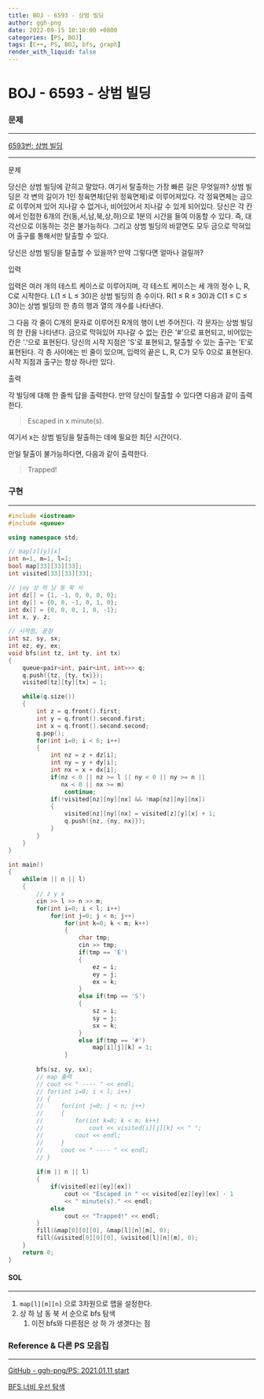 ```yaml
---
title: BOJ - 6593 - 상범 빌딩
author: ggh-png
date: 2022-09-15 10:10:00 +0800
categories: [PS, BOJ]
tags: [C++, PS, BOJ, bfs, graph]
render_with_liquid: false
---
```


# BOJ - 6593 - **상범 빌딩**

### 문제

---

[6593번: 상범 빌딩](https://www.acmicpc.net/problem/6593)

---

문제

당신은 상범 빌딩에 갇히고 말았다. 여기서 탈출하는 가장 빠른 길은 무엇일까? 상범 빌딩은 각 변의 길이가 1인 정육면체(단위 정육면체)로 이루어져있다. 각 정육면체는 금으로 이루어져 있어 지나갈 수 없거나, 비어있어서 지나갈 수 있게 되어있다. 당신은 각 칸에서 인접한 6개의 칸(동,서,남,북,상,하)으로 1분의 시간을 들여 이동할 수 있다. 즉, 대각선으로 이동하는 것은 불가능하다. 그리고 상범 빌딩의 바깥면도 모두 금으로 막혀있어 출구를 통해서만 탈출할 수 있다.

당신은 상범 빌딩을 탈출할 수 있을까? 만약 그렇다면 얼마나 걸릴까?

입력

입력은 여러 개의 테스트 케이스로 이루어지며, 각 테스트 케이스는 세 개의 정수 L, R, C로 시작한다. L(1 ≤ L ≤ 30)은 상범 빌딩의 층 수이다. R(1 ≤ R ≤ 30)과 C(1 ≤ C ≤ 30)는 상범 빌딩의 한 층의 행과 열의 개수를 나타낸다.

그 다음 각 줄이 C개의 문자로 이루어진 R개의 행이 L번 주어진다. 각 문자는 상범 빌딩의 한 칸을 나타낸다. 금으로 막혀있어 지나갈 수 없는 칸은 '#'으로 표현되고, 비어있는 칸은 '.'으로 표현된다. 당신의 시작 지점은 'S'로 표현되고, 탈출할 수 있는 출구는 'E'로 표현된다. 각 층 사이에는 빈 줄이 있으며, 입력의 끝은 L, R, C가 모두 0으로 표현된다. 시작 지점과 출구는 항상 하나만 있다.

출력

각 빌딩에 대해 한 줄씩 답을 출력한다. 만약 당신이 탈출할 수 있다면 다음과 같이 출력한다.

> Escaped in x minute(s).
> 

여기서 x는 상범 빌딩을 탈출하는 데에 필요한 최단 시간이다.

만일 탈출이 불가능하다면, 다음과 같이 출력한다.

> Trapped!
> 

### 구현

---

```cpp
#include <iostream>
#include <queue>

using namespace std;

// map[z][y][x]
int n=1, m=1, l=1;
bool map[33][33][33];
int visited[33][33][33];

// joy 상 하 남 동 북 서 
int dz[] = {1, -1, 0, 0, 0, 0};
int dy[] = {0, 0, -1, 0, 1, 0};
int dx[] = {0, 0, 0, 1, 0, -1};
int x, y, z;

// 시작점, 끝점
int sz, sy, sx;
int ez, ey, ex;
void bfs(int tz, int ty, int tx)
{
    queue<pair<int, pair<int, int>>> q;
    q.push({tz, {ty, tx}});
    visited[tz][ty][tx] = 1;

    while(q.size())
    {
        int z = q.front().first;
        int y = q.front().second.first;
        int x = q.front().second.second;
        q.pop();
        for(int i=0; i < 6; i++)
        {
            int nz = z + dz[i];
            int ny = y + dy[i];
            int nx = x + dx[i];
            if(nz < 0 || nz >= l || ny < 0 || ny >= n || 
               nx < 0 || nx >= m)
                continue;
            if(!visited[nz][ny][nx] && !map[nz][ny][nx])
            {
                visited[nz][ny][nx] = visited[z][y][x] + 1;
                q.push({nz, {ny, nx}});
            }
        }
    }
}

int main()
{
    while(m || n || l)
    {
        // z y x
        cin >> l >> n >> m;
        for(int i=0; i < l; i++)
            for(int j=0; j < n; j++)
                for(int k=0; k < m; k++)
                {
                    char tmp;
                    cin >> tmp;
                    if(tmp == 'E')
                    {
                        ez = i;
                        ey = j;
                        ex = k;
                    }
                    else if(tmp == 'S')
                    {
                        sz = i;
                        sy = j;
                        sx = k;
                    }
                    else if(tmp == '#')
                        map[i][j][k] = 1;
                }
        
        bfs(sz, sy, sx);
        // map 출력
        // cout << " ---- " << endl; 
        // for(int i=0; i < l; i++)
        // {
        //     for(int j=0; j < n; j++)
        //     {
        //         for(int k=0; k < m; k++)
        //             cout << visited[i][j][k] << " ";
        //         cout << endl;
        //     }
        //     cout << " ---- " << endl;
        // }
        
        if(m || n || l)
        {
            if(visited[ez][ey][ex])
                cout << "Escaped in " << visited[ez][ey][ex] - 1 
                << " minute(s)." << endl;
            else
                cout << "Trapped!" << endl;
        }
        fill(&map[0][0][0], &map[l][n][m], 0);
        fill(&visited[0][0][0], &visited[l][n][m], 0);
    }
    return 0;
}
```

#### SOL

---

1. `map[l][m][n]` 으로 3차원으로 맵을 설정한다.
2. 상 하 남 동 북 서 순으로 bfs 탐색 
    1. 이전 bfs와 다른점은 상 하 가 생겻다는 점 
    
     
    

### Reference & 다른 PS 모음집

---

[GitHub - ggh-png/PS: 2021.01.11 start](https://github.com/ggh-png/PS)

[BFS 너비 우선 탐색](https://ggh-png.github.io/posts/bfs/)
